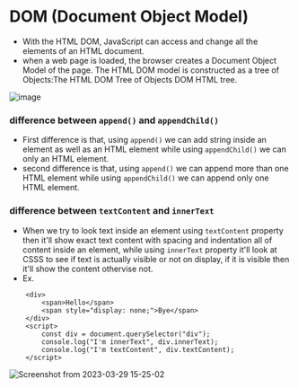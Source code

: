 # DOM (Document Object Model)
* With the HTML DOM, JavaScript can access and change all the elements of an HTML document.
* when a web page is loaded, the browser creates a Document Object Model of the page.
The HTML DOM model is constructed as a tree of Objects:The HTML DOM Tree of Objects
DOM HTML tree.

![image](https://user-images.githubusercontent.com/124886751/228510643-7f04dd61-01f9-4bed-9a32-db9702ea2070.png)

### difference between ```append()``` and ```appendChild()```
* First difference is that, using ```append()``` we can add string inside an element as well as an HTML element while using ```appendChild()``` we can only an HTML element.
* second difference is that, using ```append()``` we can append more than one HTML element while using ```appendChild()``` we can append only one HTML element.
### difference between ```textContent``` and ```innerText```
* When we try to look text inside an element using ```textContent``` property then it'll show exact text content with spacing and indentation all of content inside an element, while using ```innerText``` property it'll look at CSSS to see if text is actually visible or not on display, if it is visible then it'll show the content othervise not.
* Ex. 
```
    <div>
        <span>Hello</span>
        <span style="display: none;">Bye</span>
    </div>
    <script>
        const div = document.querySelector("div");
        console.log("I'm innerText", div.innerText);
        console.log("I'm textContent", div.textContent);
    </script>
```

![Screenshot from 2023-03-29 15-25-02](https://user-images.githubusercontent.com/124886751/228511488-d06e974a-ed46-4ec4-9b8a-1e07d76704ac.png)
